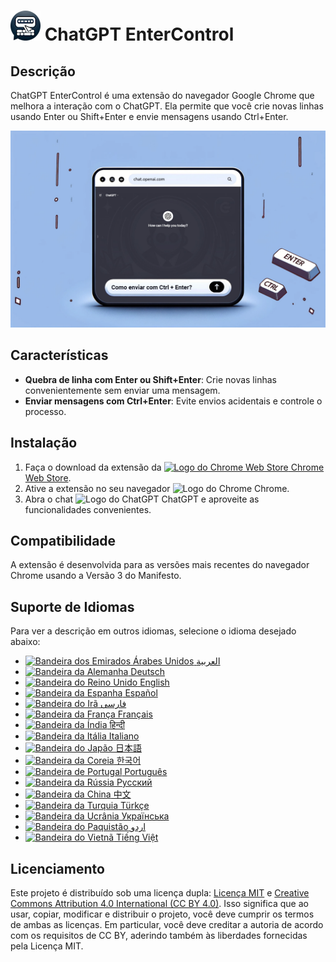 # ![ChatGPT EnterControl Icon](./icons/icon48.png) ChatGPT EnterControl

## Descrição

ChatGPT EnterControl é uma extensão do navegador Google Chrome que melhora a interação com o ChatGPT. Ela permite que você crie novas linhas usando Enter ou Shift+Enter e envie mensagens usando Ctrl+Enter.

![ChatGPT EnterControl Promo Image](../promo-images/promo-image_PT.jpg)

## Características

- **Quebra de linha com Enter ou Shift+Enter**: Crie novas linhas convenientemente sem enviar uma mensagem.
- **Enviar mensagens com Ctrl+Enter**: Evite envios acidentais e controle o processo.

## Instalação
1. Faça o download da extensão da [<img src="https://fonts.gstatic.com/s/i/productlogos/chrome_store/v7/192px.svg" width="12" alt="Logo do Chrome Web Store"> Chrome Web Store](https://chromewebstore.google.com/detail/ChatGPT-EnterControl).
2. Ative a extensão no seu navegador <img src="https://fonts.gstatic.com/s/i/productlogos/chrome/v7/192px.svg" width="12" alt="Logo do Chrome"> Chrome.
3. Abra o chat <img src="https://upload.wikimedia.org/wikipedia/commons/0/04/ChatGPT_logo.svg" width="12" alt="Logo do ChatGPT"> ChatGPT e aproveite as funcionalidades convenientes.

## Compatibilidade

A extensão é desenvolvida para as versões mais recentes do navegador Chrome usando a Versão 3 do Manifesto.

## Suporte de Idiomas

Para ver a descrição em outros idiomas, selecione o idioma desejado abaixo:

- [<img src="https://flagcdn.com/ae.svg" width="18" alt="Bandeira dos Emirados Árabes Unidos"> العربية](./README_AR.md)
- [<img src="https://flagcdn.com/de.svg" width="18" alt="Bandeira da Alemanha"> Deutsch](./README_DE.md)
- [<img src="https://flagcdn.com/gb.svg" width="18" alt="Bandeira do Reino Unido"> English](../../README.md)
- [<img src="https://flagcdn.com/es.svg" width="18" alt="Bandeira da Espanha"> Español](./README_ES.md)
- [<img src="https://flagcdn.com/ir.svg" width="18" alt="Bandeira do Irã"> فارسی](./README_FA.md)
- [<img src="https://flagcdn.com/fr.svg" width="18" alt="Bandeira da França"> Français](./README_FR.md)
- [<img src="https://flagcdn.com/in.svg" width="18" alt="Bandeira da Índia"> हिन्दी](./README_HI.md)
- [<img src="https://flagcdn.com/it.svg" width="18" alt="Bandeira da Itália"> Italiano](./README_IT.md)
- [<img src="https://flagcdn.com/jp.svg" width="18" alt="Bandeira do Japão"> 日本語](./README_JA.md)
- [<img src="https://flagcdn.com/kr.svg" width="18" alt="Bandeira da Coreia"> 한국어](./README_KO.md)
- [<img src="https://flagcdn.com/pt.svg" width="18" alt="Bandeira de Portugal"> Português](./README_PT.md)
- [<img src="https://flagcdn.com/ru.svg" width="18" alt="Bandeira da Rússia"> Русский](./README_RU.md)
- [<img src="https://flagcdn.com/cn.svg" width="18" alt="Bandeira da China"> 中文](./README_ZH.md)
- [<img src="https://flagcdn.com/tr.svg" width="18" alt="Bandeira da Turquia"> Türkçe](./README_TR.md)
- [<img src="https://flagcdn.com/ua.svg" width="18" alt="Bandeira da Ucrânia"> Українська](./README_UK.md)
- [<img src="https://flagcdn.com/pk.svg" width="18" alt="Bandeira do Paquistão"> اردو](./README_UR.md)
- [<img src="https://flagcdn.com/vi.svg" width="18" alt="Bandeira do Vietnã"> Tiếng Việt](./README_VI.md)

## Licenciamento

Este projeto é distribuído sob uma licença dupla: [Licença MIT](../../LICENSE_MIT) e [Creative Commons Attribution 4.0 International (CC BY 4.0)](../../LICENSE_CC_BY_4.0). Isso significa que ao usar, copiar, modificar e distribuir o projeto, você deve cumprir os termos de ambas as licenças. Em particular, você deve creditar a autoria de acordo com os requisitos de CC BY, aderindo também às liberdades fornecidas pela Licença MIT.
